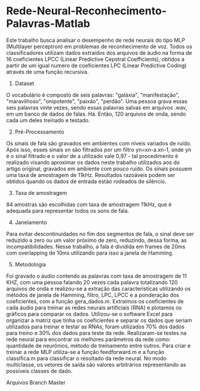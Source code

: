 # Rede-Neural-Reconhecimento-Palavras-Matlab
Este trabalho busca analisar o desempenho de rede neurais do tipo MLP (Multilayer perceptron) em problemas de reconhecimento de voz. Todos os classificadores utilizam dados extraídos dos arquivos de áudio na forma de 16 coeficientes LPCC (Linear Predictive Cepstral Coefficients), obtidos a partir de um igual numero de coeficientes LPC (Linear Predictive Coding) através de uma função recursiva.

1. Dataset

O vocabulário é composto de seis palavras: "galáxia", "manifestação", "maravilhoso", "onipotente", "paixão", "perdão". Uma pessoa grava essas seis palavras vinte vezes, sendo essas palavras salvas em arquivos .wav, em um banco de dados de falas. Há. Então, 120 arquivos de onda, sendo cada um deles treinado e testado.

2. Pré-Processamento

Os sinais de fala são gravados em ambientes com níveis variados de ruído. Após isso, esses sinais xn são filtrados por um filtro yn=xn-a.xn-1, onde yn é o sinal filtrado e o valor de a utilizado vale 0,97 - tal procedimento é realizado visando aproximar os dados neste trabalho utilizados aos do artigo original, gravados em ambiente com pouco ruído. Os sinais possuem uma taxa de amostragem de 11kHz. Resultados razoáveis podem ser obtidos quando os dados de entrada estão rodeados de silêncio.

3. Taxa de amostragem

84 amostras são escolhidas com taxa de amostragem 11kHz, que é adequada para representar todos os sons de fala.

4. Janelamento

Para evitar descontinuidades no fim dos segmentos de fala, o sinal deve ser reduzido a zero ou um valor próximo de zero, reduzindo, dessa forma, as incompatibilidades. Nesse trabalho, a fala é dividida em frames de 20ms com overlapping de 10ms utilizando para isso a janela de Hamming.

5. Metodologia

Foi gravado o áudio contendo as palavras com taxa de amostragem de 11 KHZ, com uma pessoa falando 20 vezes cada palavra totalizando 120 arquivos de onda e realizou-se a extração das características utilizando os métodos de janela de Hamming, filtro, LPC, LPCC e a ponderação dos coeficientes, com a função gera_dados.m. Extraímos os coeficientes de cada áudio para treinar as redes neurais artificiais (RNA) e plotamos os gráficos para comparar os dados.
Utilizou-se o software Excel para organizar a matriz que tinha os coeficientes e separar os dados que seriam utilizados para treinar e testar as RNAs, foram utilizados 70% dos dados para treino e 30% dos dados para teste da rede. Realizaram-se testes na rede neural para encontrar os melhores parâmetros da rede como: quantidade de neurônios, método de treinamento entre outros. Para criar e treinar a rede MLP utiliza-se a função feedforward.m e a função classifica.m para classificar o resultado da rede neural. No modo multiclasse, os vetores de saída são valores arbitrários representando as possíveis classes de dado.

Arquivos Branch Master
